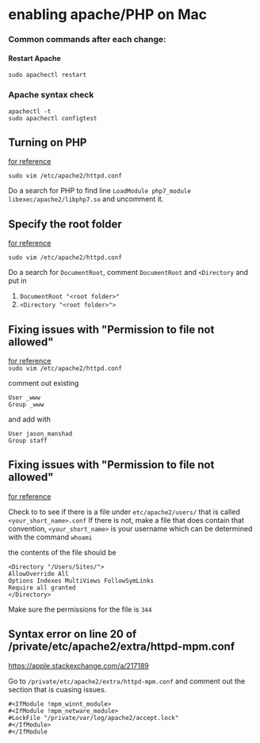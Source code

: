 # enabling apache/PHP on Mac

### Common commands after each change:

#### Restart Apache
`sudo apachectl restart`

### Apache syntax check
`apachectl -t`  
`sudo apachectl configtest`

## Turning on PHP

[for reference](https://websitebeaver.com/set-up-localhost-on-macos-high-sierra-apache-mysql-and-php-7-with-sslhttps#turn-on-php)  

`sudo vim /etc/apache2/httpd.conf`

Do a search for PHP to find line `LoadModule php7_module libexec/apache2/libphp7.so` and uncomment it.

## Specify the root folder

[for reference](https://websitebeaver.com/set-up-localhost-on-macos-high-sierra-apache-mysql-and-php-7-with-sslhttps#create-sites-folder)  

`sudo vim /etc/apache2/httpd.conf`

Do a search for `DocumentRoot`, comment `DocumentRoot` and `<Directory` and put in
 1. `DocumentRoot "<root folder>"`
 2. `<Directory "<root folder>">`


## Fixing issues with "Permission to file not allowed"  

[for reference](https://coolestguidesontheplanet.com/forbidden-403-you-dont-have-permission-to-access-username-on-this-server/)  
`sudo vim /etc/apache2/httpd.conf`

comment out existing  
```shell
User _www
Group _www
```
and add with
```shell
User jason_manshad
Group staff
```

## Fixing issues with "Permission to file not allowed"  
[for reference](https://coolestguidesontheplanet.com/forbidden-403-you-dont-have-permission-to-access-username-on-this-server/)  

Check to to see if there is a file under `etc/apache2/users/` that is called `<your_short_name>.conf`
If there is not, make a file that does contain that convention, `<your_short_name>` is your username which can be determined with the command `whoami`

the contents of the file should be
```shell
<Directory "/Users/Sites/">
AllowOverride All
Options Indexes MultiViews FollowSymLinks
Require all granted
</Directory>
```

Make sure the permissions for the file is `344`

## Syntax error on line 20 of /private/etc/apache2/extra/httpd-mpm.conf  
https://apple.stackexchange.com/a/217189

Go to `/private/etc/apache2/extra/httpd-mpm.conf` and comment out the section that is cuasing issues. 

```shell
#<IfModule !mpm_winnt_module>
#<IfModule !mpm_netware_module>
#LockFile "/private/var/log/apache2/accept.lock"
#</IfModule>
#</IfModule
```
